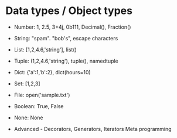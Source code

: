 # Data types / Object types

- Number: 1, 2.5, 3+4j, 0b111, Decimal(), Fraction()
- String: "spam". "bob's", escape characters
- List: [1,2,4.6,'string'], list()
- Tuple: (1,2,4.6,'string'), tuple(), namedtuple
- Dict: {'a':1,'b':2}, dict(hours=10)
- Set: [1,2,3]
- File: open('sample.txt')
- Boolean: True, False
- None: None

- Advanced - Decorators, Generators, Iterators 
            Meta programming